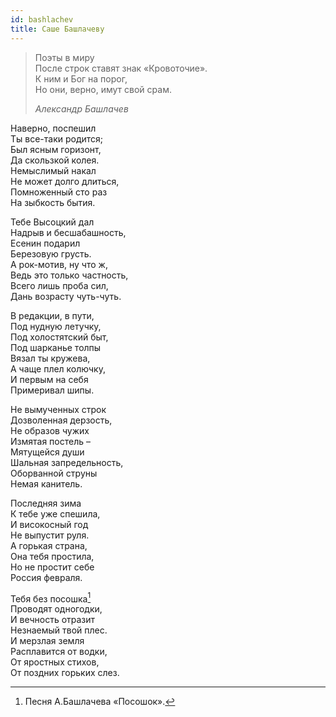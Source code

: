 ```yaml
---
id: bashlachev
title: Саше Башлачеву
---
```


> Поэты в миру\
> После строк ставят знак «Кровоточие».\
> К ним и Бог на порог,\
> Но они, верно, имут свой срам.
>
> _Александр Башлачев_

Наверно, поспешил\
Ты все-таки родится;\
Был ясным горизонт,\
Да скользкой колея.\
Немыслимый накал\
Не может долго длиться,\
Помноженный сто раз\
На зыбкость бытия.

Тебе Высоцкий дал\
Надрыв и бесшабашность,\
Есенин подарил\
Березовую грусть.\
А рок-мотив, ну что ж,\
Ведь это только частность,\
Всего лишь проба сил,\
Дань возрасту чуть-чуть.

В редакции, в пути,\
Под нудную летучку,\
Под холостятский быт,\
Под шарканье толпы\
Вязал ты кружева,\
А чаще плел колючку,\
И первым на себя\
Примеривал шипы.

Не вымученных строк\
Дозволенная дерзость,\
Не образов чужих\
Измятая постель –\
Мятущейся души\
Шальная запредельность,\
Оборванной струны\
Немая канитель.

Последняя зима\
К тебе уже спешила,\
И високосный год\
Не выпустит руля.\
А горькая страна,\
Она тебя простила,\
Но не простит себе\
Россия февраля.

Тебя без посошка[^1]\
Проводят одногодки,\
И вечность отразит\
Незнаемый твой плес.\
И мерзлая земля\
Расплавится от водки,\
От яростных стихов,\
От поздних горьких слез.

[^1]: Песня А.Башлачева «Посошок».
